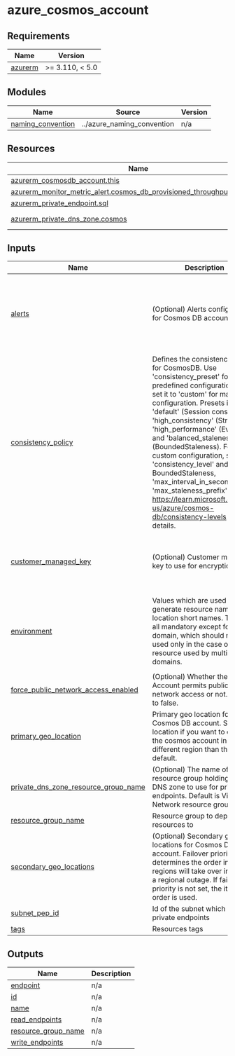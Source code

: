 # azure_cosmos_account

<!-- BEGIN_TF_DOCS -->
## Requirements

| Name | Version |
|------|---------|
| <a name="requirement_azurerm"></a> [azurerm](#requirement\_azurerm) | >= 3.110, < 5.0 |

## Modules

| Name | Source | Version |
|------|--------|---------|
| <a name="module_naming_convention"></a> [naming\_convention](#module\_naming\_convention) | ../azure_naming_convention | n/a |

## Resources

| Name | Type |
|------|------|
| [azurerm_cosmosdb_account.this](https://registry.terraform.io/providers/hashicorp/azurerm/latest/docs/resources/cosmosdb_account) | resource |
| [azurerm_monitor_metric_alert.cosmos_db_provisioned_throughput_exceeded](https://registry.terraform.io/providers/hashicorp/azurerm/latest/docs/resources/monitor_metric_alert) | resource |
| [azurerm_private_endpoint.sql](https://registry.terraform.io/providers/hashicorp/azurerm/latest/docs/resources/private_endpoint) | resource |
| [azurerm_private_dns_zone.cosmos](https://registry.terraform.io/providers/hashicorp/azurerm/latest/docs/data-sources/private_dns_zone) | data source |

## Inputs

| Name | Description | Type | Default | Required |
|------|-------------|------|---------|:--------:|
| <a name="input_alerts"></a> [alerts](#input\_alerts) | (Optional) Alerts configuration for Cosmos DB account. | <pre>object({<br/>    enabled         = bool<br/>    action_group_id = optional(string, null)<br/>    thresholds = optional(object({<br/>      provisioned_throughput_exceeded = optional(number, null)<br/>    }), {})<br/>  })</pre> | <pre>{<br/>  "enabled": true<br/>}</pre> | no |
| <a name="input_consistency_policy"></a> [consistency\_policy](#input\_consistency\_policy) | Defines the consistency policy for CosmosDB. Use 'consistency\_preset' for predefined configurations, or set it to 'custom' for manual configuration. Presets include: 'default' (Session consistency), 'high\_consistency' (Strong), 'high\_performance' (Eventual), and 'balanced\_staleness' (BoundedStaleness). For custom configuration, specify 'consistency\_level' and, if using BoundedStaleness, 'max\_interval\_in\_seconds' and 'max\_staleness\_prefix'. Refer to https://learn.microsoft.com/en-us/azure/cosmos-db/consistency-levels for more details. | <pre>object({<br/>    consistency_preset      = optional(string)<br/>    consistency_level       = optional(string, "Preset")<br/>    max_interval_in_seconds = optional(number, 0)<br/>    max_staleness_prefix    = optional(number, 0)<br/>  })</pre> | n/a | yes |
| <a name="input_customer_managed_key"></a> [customer\_managed\_key](#input\_customer\_managed\_key) | (Optional) Customer managed key to use for encryption | <pre>object({<br/>    enabled                   = optional(bool, false)<br/>    user_assigned_identity_id = optional(string, null)<br/>    key_vault_key_id          = optional(string, null)<br/>  })</pre> | <pre>{<br/>  "enabled": false<br/>}</pre> | no |
| <a name="input_environment"></a> [environment](#input\_environment) | Values which are used to generate resource names and location short names. They are all mandatory except for domain, which should not be used only in the case of a resource used by multiple domains. | <pre>object({<br/>    prefix          = string<br/>    env_short       = string<br/>    location        = string<br/>    domain          = optional(string)<br/>    app_name        = string<br/>    instance_number = string<br/>  })</pre> | n/a | yes |
| <a name="input_force_public_network_access_enabled"></a> [force\_public\_network\_access\_enabled](#input\_force\_public\_network\_access\_enabled) | (Optional) Whether the Storage Account permits public network access or not. Defaults to false. | `bool` | `false` | no |
| <a name="input_primary_geo_location"></a> [primary\_geo\_location](#input\_primary\_geo\_location) | Primary geo location for Cosmos DB account. Set location if you want to deploy the cosmos account in a different region than the default. | <pre>object({<br/>    location       = optional(string, null)<br/>    zone_redundant = optional(bool, true)<br/>  })</pre> | <pre>{<br/>  "location": null,<br/>  "zone_redundant": true<br/>}</pre> | no |
| <a name="input_private_dns_zone_resource_group_name"></a> [private\_dns\_zone\_resource\_group\_name](#input\_private\_dns\_zone\_resource\_group\_name) | (Optional) The name of the resource group holding private DNS zone to use for private endpoints. Default is Virtual Network resource group | `string` | `null` | no |
| <a name="input_resource_group_name"></a> [resource\_group\_name](#input\_resource\_group\_name) | Resource group to deploy resources to | `string` | n/a | yes |
| <a name="input_secondary_geo_locations"></a> [secondary\_geo\_locations](#input\_secondary\_geo\_locations) | (Optional) Secondary geo locations for Cosmos DB account. Failover priority determines the order in which regions will take over in case of a regional outage. If failover priority is not set, the items order is used. | <pre>list(object({<br/>    location          = optional(string, null)<br/>    failover_priority = optional(number, null)<br/>    zone_redundant    = optional(bool, true)<br/>  }))</pre> | `[]` | no |
| <a name="input_subnet_pep_id"></a> [subnet\_pep\_id](#input\_subnet\_pep\_id) | Id of the subnet which holds private endpoints | `string` | n/a | yes |
| <a name="input_tags"></a> [tags](#input\_tags) | Resources tags | `map(any)` | n/a | yes |

## Outputs

| Name | Description |
|------|-------------|
| <a name="output_endpoint"></a> [endpoint](#output\_endpoint) | n/a |
| <a name="output_id"></a> [id](#output\_id) | n/a |
| <a name="output_name"></a> [name](#output\_name) | n/a |
| <a name="output_read_endpoints"></a> [read\_endpoints](#output\_read\_endpoints) | n/a |
| <a name="output_resource_group_name"></a> [resource\_group\_name](#output\_resource\_group\_name) | n/a |
| <a name="output_write_endpoints"></a> [write\_endpoints](#output\_write\_endpoints) | n/a |
<!-- END_TF_DOCS -->
